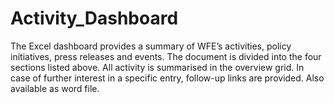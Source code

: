 # Activity_Dashboard

The Excel dashboard provides a summary of WFE’s activities, policy initiatives, press releases and events. The document is divided into the four sections listed above. All activity is summarised in the overview grid. In case of further interest in a specific entry, follow-up links are provided. Also available as word file.
